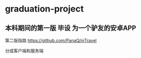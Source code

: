 # graduation-project

## 本科期间的第一版 毕设   为一个驴友的安卓APP

第二版指路  https://github.com/PanaQ/njTravel
      


分成客户端和服务端

